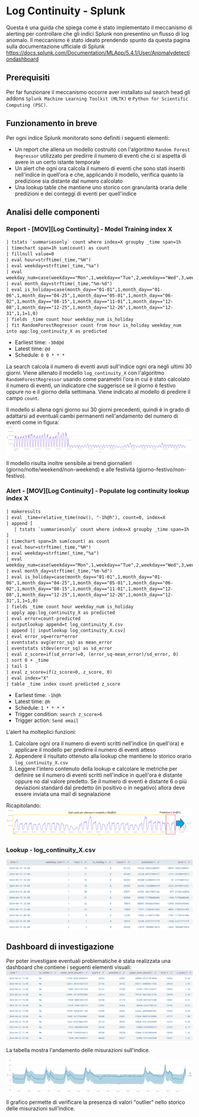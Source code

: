 # Log Continuity - Splunk
Questa è una guida che spiega come è stato implementato il meccanismo di alerting per controllare che gli indici Splunk non presentino un flusso di log anomalo.
Il meccanismo è stato ideato prendendo spunto da questa pagina sulla documentazione ufficiale di Splunk https://docs.splunk.com/Documentation/MLApp/5.4.1/User/Anomalydetectiondashboard

## Prerequisiti
Per far funzionare il meccanismo occorre aver installato sul search head gli addons `Splunk Machine Learning Toolkit (MLTK)` e `Python for Scientific Computing (PSC)`.

## Funzionamento in breve
Per ogni indice Splunk monitorato sono definiti i seguenti elementi:

- Un report che allena un modello costruito con l'algoritmo `Random Forest Regressor` utilizzato per predirre il numero di eventi che ci si aspetta di avere in un certo istante temporale
- Un alert che ogni ora calcola il numero di eventi che sono stati inseriti nell'indice in quell'ora e che, applicando il modello, verifica quanto la predizione sia distante dal numero calcolato
- Una lookup table che mantiene uno storico con granularità oraria delle predizioni e dei conteggi di eventi per quell'indice

## Analisi delle componenti

### Report - [MOV][Log Continuity] - Model Training index X
```
| tstats `summariesonly` count where index=X groupby _time span=1h
| timechart span=1h sum(count) as count
| fillnull value=0
| eval hour=strftime(_time,"%H")
| eval weekday=strftime(_time,"%a")
| eval weekday_num=case(weekday=="Mon",1,weekday=="Tue",2,weekday=="Wed",3,weekday=="Thu",4,weekday=="Fri",5,weekday=="Sat",6,weekday=="Sun",7)
| eval month_day=strftime(_time,"%m-%d")
| eval is_holiday=case(month_day=="01-01",1,month_day=="01-06",1,month_day=="04-25",1,month_day=="05-01",1,month_day=="06-02",1,month_day=="08-15",1,month_day=="11-01",1,month_day=="12-08",1,month_day=="12-25",1,month_day=="12-26",1,month_day=="12-31",1,1=1,0)
| fields _time count hour weekday_num is_holiday
| fit RandomForestRegressor count from hour is_holiday weekday_num into app:log_continuity_X as predicted
```
- Earliest time: `-30d@d`
- Latest time: `@d`
- Schedule: `0 0 * * *`

La search calcola il numero di eventi avuti sull'indice ogni ora negli ultimi 30 giorni. Viene allenato il modello `log_continuity_X` con l'algoritmo `RandomForestRegressor` usando come parametri l'ora in cui è stato calcolato il numero di eventi, un indicatore che suggerisce se il giorno è festivo oppure no e il giorno della settimana. Viene indicato al modello di predirre il campo `count`.

Il modello si allena ogni giorno sui 30 giorni precedenti, quindi è in grado di adattarsi ad eventuali cambi permanenti nell'andamento del numero di eventi come in figura: 
![alt text](https://github.com/baltornat/log_continuity_docs/blob/main/log_continuity_log_count.png?raw=true)

Il modello risulta inoltre sensibile ai trend giornalieri (giorno/notte/weekend/non-weekend) e alle festività (giorno-festivo/non-festivo).

### Alert - [MOV][Log Continuity] - Populate log continuity lookup index X
```
| makeresults
| eval _time=relative_time(now(), "-1h@h"), count=0, index=X
| append [
   | tstats `summariesonly` count where index=X groupby _time span=1h
]
| timechart span=1h sum(count) as count 
| eval hour=strftime(_time,"%H")
| eval weekday=strftime(_time,"%a")
| eval weekday_num=case(weekday=="Mon",1,weekday=="Tue",2,weekday=="Wed",3,weekday=="Thu",4,weekday=="Fri",5,weekday=="Sat",6,weekday=="Sun",7)
| eval month_day=strftime(_time,"%m-%d")
| eval is_holiday=case(month_day=="01-01",1,month_day=="01-06",1,month_day=="04-25",1,month_day=="05-01",1,month_day=="06-02",1,month_day=="08-15",1,month_day=="11-01",1,month_day=="12-08",1,month_day=="12-25",1,month_day=="12-26",1,month_day=="12-31",1,1=1,0)
| fields _time count hour weekday_num is_holiday
| apply app:log_continuity_X as predicted
| eval error=count-predicted
| outputlookup append=t log_continuity_X.csv
| append [| inputlookup log_continuity_X.csv]
| eval error_sq=error*error
| eventstats avg(error_sq) as mean_error 
| eventstats stdev(error_sq) as sd_error 
| eval z_score=if(sd_error!=0, (error_sq-mean_error)/sd_error, 0)  
| sort 0 + _time 
| tail 1
| eval z_score=if(z_score>0, z_score, 0)
| eval index="X"
| table _time index count predicted z_score
```
- Earliest time: `-1h@h`
- Latest time: `@h`
- Schedule: `1 * * * *`
- Trigger condition: `search z_score>6`
- Trigger action: `Send email`

L'alert ha molteplici funzioni:
1. Calcolare ogni ora il numero di eventi scritti nell'indice (in quell'ora) e applicare il modello per predirre il numero di eventi atteso
2. Appendere il risultato ottenuto alla lookup che mantiene lo storico orario `log_continuity_X.csv`
3. Leggere l'intero contenuto della lookup e calcolare le metriche per definire se il numero di eventi scritti nell'indice in quell'ora è distante oppure no dal valore predetto. Se il numero di eventi è distante 6 o più deviazioni standard dal predetto (in positivo o in negativo) allora deve essere inviata una mail di segnalazione

Ricapitolando:
![alt text](https://github.com/baltornat/log_continuity_docs/blob/main/log_continuity.png?raw=true)

### Lookup - log_continuity_X.csv
![alt text](https://github.com/baltornat/log_continuity_docs/blob/main/lookup_example.png?raw=true)

## Dashboard di investigazione
Per poter investigare eventuali problematiche è stata realizzata una dashboard che contiene i seguenti elementi visuali:
![alt text](https://github.com/baltornat/log_continuity_docs/blob/main/z_score_example.png?raw=true)

La tabella mostra l'andamento delle misurazioni sull'indice.

![alt text](https://github.com/baltornat/log_continuity_docs/blob/main/outlier_chart.png?raw=true)

Il grafico permette di verificare la presenza di valori "outlier" nello storico delle misurazioni sull'indice.  
